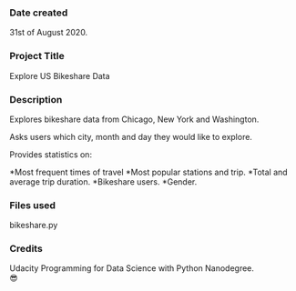 ### Date created
31st of August 2020.

### Project Title
Explore US Bikeshare Data

### Description
Explores bikeshare data from Chicago, New York and Washington. 

Asks users which city, month and day they would like to explore.

Provides statistics on:

*Most frequent times of travel
*Most popular stations and trip.
*Total and average trip duration.
*Bikeshare users.
*Gender.

### Files used
bikeshare.py

### Credits
Udacity Programming for Data Science with Python Nanodegree.
<br/>
:sunglasses:

